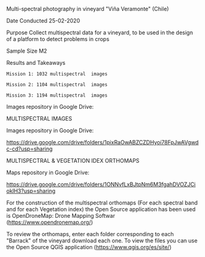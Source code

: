 Multi-spectral photography in vineyard "Viña Veramonte" (Chile)

Date Conducted
25-02-2020

Purpose
Collect multispectral data for a vineyard, to be used in the design of a platform to detect problems in crops

Sample Size
M2

  Results and Takeaways

    Mission 1: 1032 multispectral  images

    Mission 2: 1104 multispectral  images

    Mission 3: 1194 multispectral  images

Images repository in Google Drive:

MULTISPECTRAL IMAGES

  Images repository in Google Drive:

  https://drive.google.com/drive/folders/1pixRaOwABZCZDHyoi78FpJwAVgwdc-cd?usp=sharing

MULTISPECTRAL & VEGETATION IDEX ORTHOMAPS

  Maps repository in Google Drive:

  https://drive.google.com/drive/folders/1ONNvfLxBJtpNm6M3fgahDVOZJCioklH3?usp=sharing

For the construction of the multispectral orthomaps (For each spectral band and for each Vegetation index) the Open Source application has been used is OpenDroneMap: Drone Mapping Softwar (https://www.opendronemap.org/)

To review the orthomaps, enter each folder corresponding to each "Barrack" of the vineyard download each one. To view the files you can use the Open Source QGIS application (https://www.qgis.org/es/site/)
